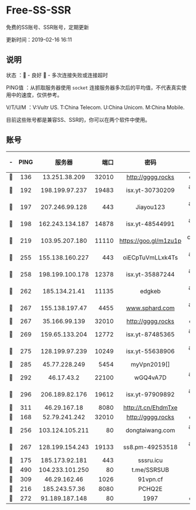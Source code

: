 # Free-SS-SSR

免费的SS账号、SSR账号，定期更新

更新时间：2019-02-16 16:11

## 说明

状态     ：🙂 - 良好 🙁 - 多次连接失败或连接超时

PING值   ：从抓取服务器使用 `socket` 连接服务器多次后的平均值，不代表真实使用中的速度，仅供参考。

V/T/U/M  ：V:Vultr US. T:China Telecom. U:China Unicom. M:China Mobile.

目前这些账号都是兼容SS、SSR的，你可以在两个软件中使用。

## 账号

|-|PING|服务器|端口|密码|加密方式|区域|V/T/U/M|
|:----:|:----:|:-----:|-----:|:----:|:----:|:----:|:----:|
|🙂|136|13.251.38.209|32010|http://gggg.rocks|chacha20|SG|9↑/9↑/7↑/9↑|
|🙂|192|198.199.97.237|19483|isx.yt-30730209|aes-256-cfb|US|9↑/10↑/10↑/10↑|
|🙂|197|207.246.99.128|443|Jiayou123|aes-256-cfb|US|3↑/10↑/10↑/10↑|
|🙂|198|162.243.134.187|14878|isx.yt-48544991|aes-256-cfb|US|9↑/10↑/10↑/10↑|
|🙂|219|103.95.207.180|11110|https://goo.gl/m1zu1p|chacha20-ietf|US|6↑/8↑/8↑/8↑|
|🙂|255|155.138.160.227|443|oiECpTuVmLLxk4Ts|aes-256-cfb|US|2↓/10↑/10↑/10↑|
|🙂|258|198.199.100.178|12378|isx.yt-35887244|aes-256-cfb|US|9↑/10↑/10↑/10↑|
|🙂|262|185.134.21.41|11135|edgkeb|aes-256-cfb|GB|10↑/10↑/10↑/10↑|
|🙂|267|155.138.197.47|4455|www.sphard.com|aes-256-cfb|US|9↑/9↑/10↑/9↑|
|🙂|267|35.166.99.139|32010|http://gggg.rocks|chacha20|US|9↑/9↑/9↑/10↑|
|🙂|269|159.65.133.204|12772|isx.yt-87485365|aes-256-cfb|SG|9↑/10↑/10↑/10↑|
|🙂|275|128.199.97.239|10249|isx.yt-55638906|aes-256-cfb|SG|9↑/9↑/9↑/9↑|
|🙂|285|45.77.228.249|5454|myVpn2019[]|rc4-md5|GB|10↑/10↑/10↑/10↑|
|🙂|292|46.17.43.2|22100|wGQ4vA7D|aes-256-gcm|RU|4↑/10↑/10↑/10↑|
|🙂|296|206.189.82.176|19612|isx.yt-97909892|aes-256-cfb|SG|9↑/9↑/9↑/9↑|
|🙂|311|46.29.167.18|8080|http://t.cn/EhdmTxe|rc4-md5|RU|10↑/10↑/10↑/10↑|
|🙂|168|52.79.241.242|32010|http://gggg.rocks|chacha20|KR|9↑/9↑/9↑/9↑|
|🙂|256|103.124.105.211|80|dongtaiwang.com|aes-256-cfb|US|10↑/10↑/10↑/10↑|
|🙂|267|128.199.154.243|19133|ss8.pm-49253518|aes-256-cfb|SG|10↑/10↑/9↑/10↑|
|🙂|175|185.173.92.181|443|sssru.icu|rc4-md5|RU|9↑/10↑/10↑/10↑|
|🙂|490|104.233.101.250|80|t.me/SSRSUB|rc4-md5|CA|10↑/10↑/10↑/10↑|
|🙁|309|46.29.162.46|1026|91vpn.cf|rc4-md5|RU|9↑/8↓/10↑/10↑|
|🙁|216|185.243.57.36|8080|PCHQ2E|rc4-md5|US|9↑/9↑/10↑/9↑|
|🙁|272|91.189.187.148|80|1997|chacha20|US|10↑/10↑/10↑/9↑|
